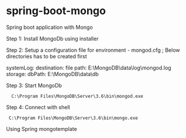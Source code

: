 # spring-boot-mongo
Spring boot application with Mongo

Step 1: Install MongoDb using installer

Step 2: Setup a configuration file for environment - mongod.cfg ; Below directories has to be created first

 systemLog:
    destination: file
    path: E:\MongoDB\data\log\mongod.log
 storage:
    dbPath: E:\MongoDB\data\db
	
Step 3: Start MongoDb 
     
	  C:\Program Files\MongoDB\Server\3.6\bin\mongod.exe 
	  
Step 4: Connect with shell 
     
	 C:\Program Files\MongoDB\Server\3.6\bin\mongo.exe
       
Using Spring mongotemplate 